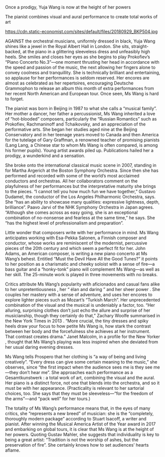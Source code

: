 Once a prodigy, Yuja Wang is now at the height of her powers

The pianist combines visual and aural performance to create total works of art

https://cdn.static-economist.com/sites/default/files/20180929_BKP504.jpg

AGAINST the orchestral musicians, uniformly dressed in black, Yuja Wang shines like a jewel in the Royal Albert Hall in London. She sits, straight-backed, at the piano in a glittering sleeveless dress and unfeasibly high heels. She smiles and closes her eyes as she begins to play Prokofiev’s “Piano Concerto No.3”—one moment thrusting her head in accordance with the speed and passion of the music, the next allowing her fingers alone to convey coolness and tranquillity. She is technically brilliant and entertaining, so applause for her performances is seldom reserved. Her encores are almost as celebrated as her repertoires, encouraging Deutsche Grammophon to release an album this month of extra performances from her recent North American and European tour. Once seen, Ms Wang is hard to forget.

The pianist was born in Beijing in 1987 to what she calls a “musical family”. Her mother a dancer, her father a percussionist, Ms Wang inherited a love of “hot-blooded” composers, particularly the “Russian Romantics” such as Prokofiev, Rachmaninoff and Tchaikovsky, and an appreciation of the performative arts. She began her studies aged nine at the Beijing Conservatory and in her teenage years moved to Canada and then America for the tutelage of Gary Graffman, a renowned teacher of promising pianists (Lang Lang, a Chinese star to whom Ms Wang is often compared, is among his former pupils). Young artist awards piled up. Publications hailed her a prodigy, a wunderkind and a sensation.

She broke onto the international classical music scene in 2007, standing in for Martha Argerich at the Boston Symphony Orchestra. Since then she has performed and recorded with some of the world’s most acclaimed conductors and orchestras. All her collaborators comment on the playfulness of her performances but the interpretative maturity she brings to the pieces. “I cannot tell you how much fun we have together,” Gustavo Dudamel, the conductor of the Los Angeles Philharmonic Orchestra, says. She “has an ability to showcase many qualities: expressive lightness, depth, brilliance”. Paavo Jarvi of the NHK Symphony Orchestra in Japan agrees. “Although she comes across as easy going, she is an exceptional combination of no-nonsense and fearless at the same time,” he says. She “has the highest level of professionalism and preparation”.

Little wonder that composers write with her performance in mind. Ms Wang anticipates working with Esa-Pekka Salonen, a Finnish composer and conductor, whose works are reminiscent of the modernist, percussive pieces of the 20th century and which seem a perfect fit for her. John Adams, an American composer, is writing a new piano concerto at Ms Wang’s behest. Entitled “Must the Devil Have All the Good Tunes?” it points to her position as a charismatic and cheeky soloist with a sense of fire—a bass guitar and a “honky-tonk” piano will complement Ms Wang—as well as her skill. The 25-minute work is played in three movements with no breaks.

Critics attribute Ms Wang’s popularity with aficionados and casual fans alike to her  unpretentiousness , her “ élan and daring ” and her  sheer power . She couples her mastery with a sense of adventure, and uses her encores to explore lighter pieces such as Mozart’s “Turkish March”. Her unprecedented combination of the visual and the musical is undeniably a factor, too. “Her alluring, surprising clothes don’t just echo the allure and surprise of her musicianship, though they certainly do that,” Zachary Woolfe  summarised in the  New York Times  in 2013 . “More crucial, the tiny dresses and spiky heels draw your focus to how petite Ms Wang is, how stark the contrast between her body and the forcefulness she achieves at her instrument. That contrast creates drama.” Janet Malcolm, in  a profile for the  New Yorker  , thought that Ms Wang’s playing was less inspired when she deviated from her usual daring evening dresses. 

Ms Wang tells Prospero that her clothing is “a way of being and living creatively”. “Every dress can give some certain meaning to the music,” she observes, since “the first impact when the audience sees me is they see me—they don’t hear me”. She approaches each performance as a  Gesamtkunstwerk : a total work of art, combining the visual and the aural. Her piano is a distinct force, not one that blends into the orchestra, and so it must be with her appearance. (Practicality is relevant to her sartorial choices, too. She says that they must be sleeveless—“for the freedom of the arms”—and “pack well” for her tours.)

The totality of Ms Wang’s performance means that, in the eyes of many critics, she “represents a new breed” of musician: she is the “completely, thoroughly modern package” according to Stuart Isacoff, a writer and pianist. After winning the Musical America Artist of the Year award in 2017 and embarking on global tours, it is clear that Ms Wang is at the height of her powers. Quoting Gustav Mahler, she suggests that individuality is key to being a great artist: “Tradition is not the worship of ashes, but the preservation of fire”. She certainly knows how to set audiences’ hearts aflame.
